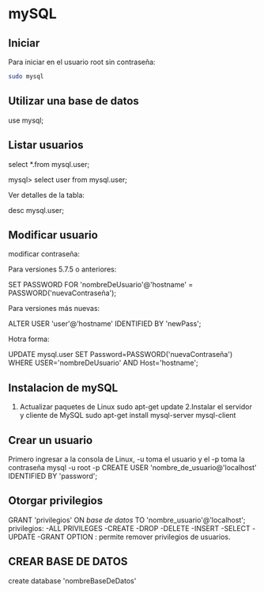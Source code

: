 # mySQL

## Iniciar

Para iniciar en el usuario root sin contraseña:

```sh
sudo mysql
```

## Utilizar una base de datos

use mysql;

## Listar usuarios

select *.from mysql.user;

mysql> select user from mysql.user;

Ver detalles de la tabla:

desc mysql.user;

## Modificar usuario

modificar contraseña:

Para versiones 5.7.5 o anteriores:

SET PASSWORD FOR 'nombreDeUsuario'@'hostname' = PASSWORD('nuevaContraseña');

Para versiones más nuevas:

ALTER USER 'user'@'hostname' IDENTIFIED BY 'newPass';

Hotra forma:

UPDATE mysql.user SET Password=PASSWORD('nuevaContraseña') WHERE USER='nombreDeUsuario' AND Host='hostname';

## Instalacion de mySQL

1. Actualizar paquetes de Linux
 sudo apt-get update
2.Instalar el servidor y cliente de MySQL
 sudo apt-get install mysql-server mysql-client

## Crear un usuario
Primero ingresar a la consola de Linux, -u toma el usuario y el -p toma la contraseña 
mysql -u root -p
CREATE USER 'nombre_de_usuario@'localhost' IDENTIFIED BY 'password';

## Otorgar privilegios
GRANT 'privilegios' ON *base de datos* TO 'nombre_usuario'@'localhost';
privilegios:
-ALL PRIVILEGES
-CREATE
-DROP
-DELETE
-INSERT
-SELECT
-UPDATE
-GRANT OPTION : permite remover privilegios de usuarios.

## CREAR BASE DE DATOS
create database 'nombreBaseDeDatos'
